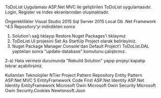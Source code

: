 ToDoList Uygulaması
ASP.Net MVC ile geliştirilen ToDoList uygulamasıdır. Login, Register ve Index ekranlarından oluşmaktadır.

Öngereklilikler
Visual Studio 2015
Sql Server 2015 Local Db
.Net Framework ^4.5
Repository'yi indirdikten sonra
1) Solution'ı sağ tıklayıp Restore Nuget Packages'i tıklayınız
2) ToDoList.UI projesini Set As StartUp Project olarak belirleyiniz.
3) Nuget Package Manager Console'dan Default Project'i ToDoList.DAL yaptıktan sonra "update-database" komutunu çalıştırınız.

2-a) Hata vermesi durumunda "Rebuild Solution" yapıp projeyi kapatıp tekrar açabilirsiniz.

Kullanılan Teknolojiler
NTier Project Pattern
Repository Entity Pattern
ASP.Net MVC 5
EntityFramework Code First
ASP.Net Identity
ASP.Net Identity EntityFramework
Microsoft Owin
Microsoft Owin Security
Microsoft Owin Security.Cookies
Newtonsoft.Json

